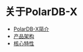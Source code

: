# 关于PolarDB-X

* [PolarDB-X简介](Introduction.md)
* [产品架构](architecture.md)
* [核心特性](features/topics/core-features.md)
